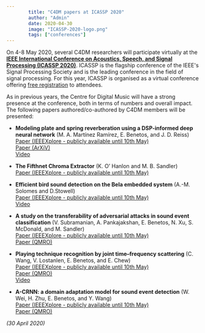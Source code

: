 ```yaml
---
        title: "C4DM papers at ICASSP 2020"
        author: "Admin"
        date: 2020-04-30
        image: "ICASSP-2020-logo.png"
        tags: ["conferences"]
---
```


<p></p>

On 4-8 May 2020, several C4DM researchers will participate virtually at the <b>[IEEE International Conference on Acoustics, Speech, and Signal Processing (ICASSP 2020)](https://2020.ieeeicassp.org/)</b>. ICASSP is the flagship conference of the IEEE's Signal Processing Society and is the leading conference in the field of signal processing. For this year, ICASSP is organised as a virtual conference offering [free registration](https://2020.ieeeicassp.org/registration/) to attendees.

As in previous years, the Centre for Digital Music will have a strong presence at the conference, both in terms of numbers and overall impact. The following papers authored/co-authored by C4DM members will be presented:

* <b>Modeling plate and spring reverberation using a DSP-informed deep neural network</b> (M. A. Martínez Ramírez, E. Benetos, and J. D. Reiss)
<br>[Paper (IEEEXplore - publicly available until 10th May)](https://ieeexplore.ieee.org/document/9053093/)
<br>[Paper (ArXiV)](https://arxiv.org/abs/1910.10105v2)
<br>[Video](https://www.youtube.com/watch?v=WcEybhnHHso)

* <b>The Fifthnet Chroma Extractor</b> (K. O’ Hanlon and M. B. Sandler)
<br>[Paper (IEEEXplore - publicly available until 10th May)](https://ieeexplore.ieee.org/document/9053714)

* <b>Efficient bird sound detection on the Bela embedded system</b> (A.-M. Solomes and D.Stowell)
<br>[Paper (IEEEXplore - publicly available until 10th May)](https://ieeexplore.ieee.org/document/9053533)
<br>[Video](https://www.youtube.com/watch?v=sCeJqfmVGcA)

* <b>A study on the transferability of adversarial attacks in sound event classification</b> (V. Subramanian, A. Pankajakshan, E. Benetos, N. Xu, S. McDonald, and M. Sandler)
<br>[Paper (IEEEXplore - publicly available until 10th May)](https://ieeexplore.ieee.org/document/9054445/)
<br>[Paper (QMRO)](https://qmro.qmul.ac.uk/xmlui/handle/123456789/63241)

* <b>Playing technique recognition by joint time–frequency scattering</b> (C. Wang, V. Lostanlen, E. Benetos, and E. Chew)
<br>[Paper (IEEEXplore - publicly available until 10th May)](https://ieeexplore.ieee.org/document/9053474/)
<br>[Paper (QMRO)](https://qmro.qmul.ac.uk/xmlui/handle/123456789/63588)
<br>[Video](https://media.qmplus.qmul.ac.uk/media/t/1_v5p86oo8)

* <b>A-CRNN: a domain adaptation model for sound event detection</b> (W. Wei, H. Zhu, E. Benetos, and Y. Wang)
<br>[Paper (IEEEXplore - publicly available until 10th May)](https://ieeexplore.ieee.org/document/9054248/)
<br>[Paper (QMRO)](https://qmro.qmul.ac.uk/xmlui/handle/123456789/63518)


<i>(30 April 2020)</i>
